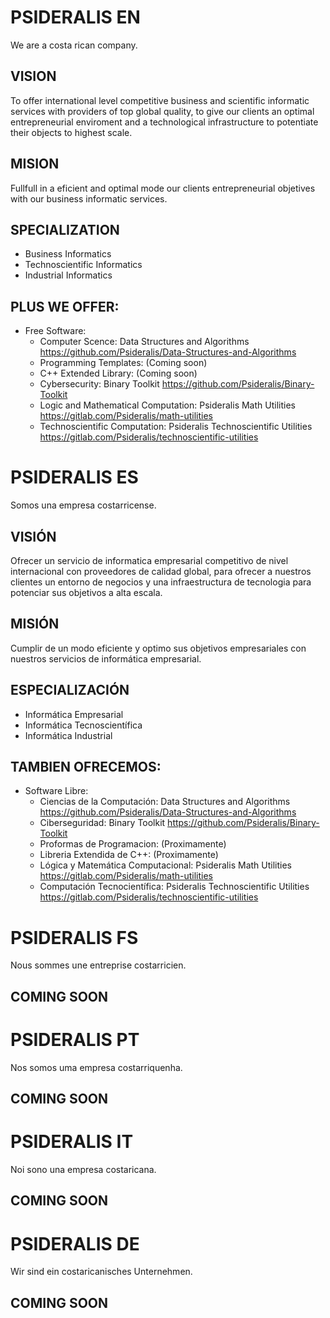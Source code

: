 
# PSIDERALIS EN

We are a costa rican company.

## VISION

To offer international level competitive business and scientific informatic services with providers of top global quality, to give our clients an optimal entrepreneurial enviroment and a technological infrastructure to potentiate their objects to highest scale.

## MISION

Fullfull in a eficient and optimal mode our clients entrepreneurial objetives with our business informatic services.

## SPECIALIZATION
  - Business Informatics
  - Technoscientific Informatics
  - Industrial Informatics
   
## PLUS WE OFFER:
  - Free Software:
    - Computer Scence: Data Structures and Algorithms https://github.com/Psideralis/Data-Structures-and-Algorithms
    - Programming Templates: (Coming soon)
    - C++ Extended Library: (Coming soon)
    - Cybersecurity: Binary Toolkit https://github.com/Psideralis/Binary-Toolkit
    - Logic and Mathematical Computation: Psideralis Math Utilities https://gitlab.com/Psideralis/math-utilities
    - Technoscientific Computation: Psideralis Technoscientific Utilities https://gitlab.com/Psideralis/technoscientific-utilities
    
   
# PSIDERALIS ES

Somos una empresa costarricense.

## VISIÓN

Ofrecer un servicio de informatica empresarial competitivo de nivel internacional con proveedores de calidad global, para ofrecer a nuestros clientes un entorno de negocios y una infraestructura de tecnologia para potenciar sus objetivos a alta escala.

## MISIÓN

Cumplir de un modo eficiente y optimo sus objetivos empresariales con nuestros servicios de informática empresarial.

## ESPECIALIZACIÓN
  - Informática Empresarial
  - Informática Tecnoscientífica
  - Informática Industrial
   
## TAMBIEN OFRECEMOS:
  - Software Libre:
    - Ciencias de la Computación: Data Structures and Algorithms https://github.com/Psideralis/Data-Structures-and-Algorithms
    - Ciberseguridad: Binary Toolkit https://github.com/Psideralis/Binary-Toolkit
    - Proformas de Programacion: (Proximamente)
    - Libreria Extendida de C++: (Proximamente)
    - Lógica y Matemática Computacional:  Psideralis Math Utilities https://gitlab.com/Psideralis/math-utilities
    - Computación Tecnocientífica:  Psideralis Technoscientific Utilities https://gitlab.com/Psideralis/technoscientific-utilities

# PSIDERALIS FS

Nous sommes une entreprise costarricien.

## COMING SOON

# PSIDERALIS PT

Nos somos uma empresa costarriquenha.

## COMING SOON


# PSIDERALIS IT

Noi sono una empresa costaricana.

## COMING SOON


# PSIDERALIS DE

Wir sind ein costaricanisches Unternehmen.

## COMING SOON
